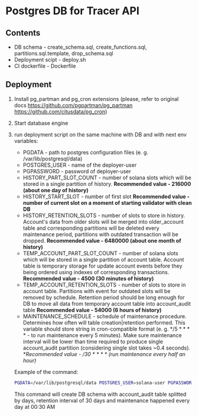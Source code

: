 # Postgres DB for Tracer API

## Contents

- DB schema - create_schema.sql, create_functions.sql, partitions.sql.template, drop_schema.sql
- Deployment scipt - deploy.sh
- CI dockerfile - Dockerfile

## Deployment

1. Install pg_partman and pg_cron extensions (please, refer to original docs https://github.com/pgpartman/pg_partman https://github.com/citusdata/pg_cron)
2. Start database engine
3. run deployment script on the same machine with DB and with next env variables:
   - PGDATA - path to postgres configuration files (e. g. /var/lib/postgresql/data)
   - POSTGRES_USER - name of the deployer-user
   - PGPASSWORD - password of deployer-user
   - HISTORY_PART_SLOT_COUNT - number of solana slots which will be stored in a single partition of history. **Recommended value - 216000 (about one day of history)**
   - HISTORY_START_SLOT - number of first slot **Recommended value - number of current slot on a moment of starting validator with clean DB**
   - HISTORY_RETENTION_SLOTS - number of slots to store in history. Account's data from older slots will be merged into older_account table and corresponding partitions will be deleted every maintenance period, partitions with outdated transaction will be dropped. **Recommended value - 6480000 (about one month of history)**
   - TEMP_ACCOUNT_PART_SLOT_COUNT - number of solana slots which will be stored in a single partition of account table. Account table is temporary storage for update account events before they being ordered using indexes of corresponding transactions. **Recommended value - 4500 (30 minutes of history)**
   - TEMP_ACCOUNT_RETENTION_SLOTS - number of slots to store in account table. Partitions with event for outdated slots will be removed by schedule. Retention period should be long enough for DB to move all data from temporary account table into account_audit table **Recommended value - 54000 (6 hours of history)**
   - MAINTENANCE_SCHEDULE - schedule of maintenance procedure. Determines how often will table creation|retention performed. This variable should store string in cron-compatible format (e. g. */5 * * * * - to run maintenance every 5 minutes). Make sure maintenance interval will be lower than time required to produce single account_audit partition (considering single slot takes ~0.4 seconds). **Recommended value - */30 * * * * (run maintenance every half an hour)**

   Example of the command:
   
   ```bash
   PGDATA=/var/lib/postgresql/data POSTGRES_USER=solana-user PGPASSWORD=solana-pass HISTORY_PART_SLOT_COUNT=216000 HISTORY_START_SLOT=0 HISTORY_RETENTION_SLOTS=6480000 TEMP_ACCOUNT_PART_SLOT_COUNT=4500 TEMP_ACCOUNT_RETENTION_SLOTS=54000 MAINTENANCE_SCHEDULE="*/30 * * * *" ./deploy.sh
   ```
   This command will create DB schema with account_audit table splitted by days, retention interval of 30 days and maintenance happened every day at 00:30 AM 

